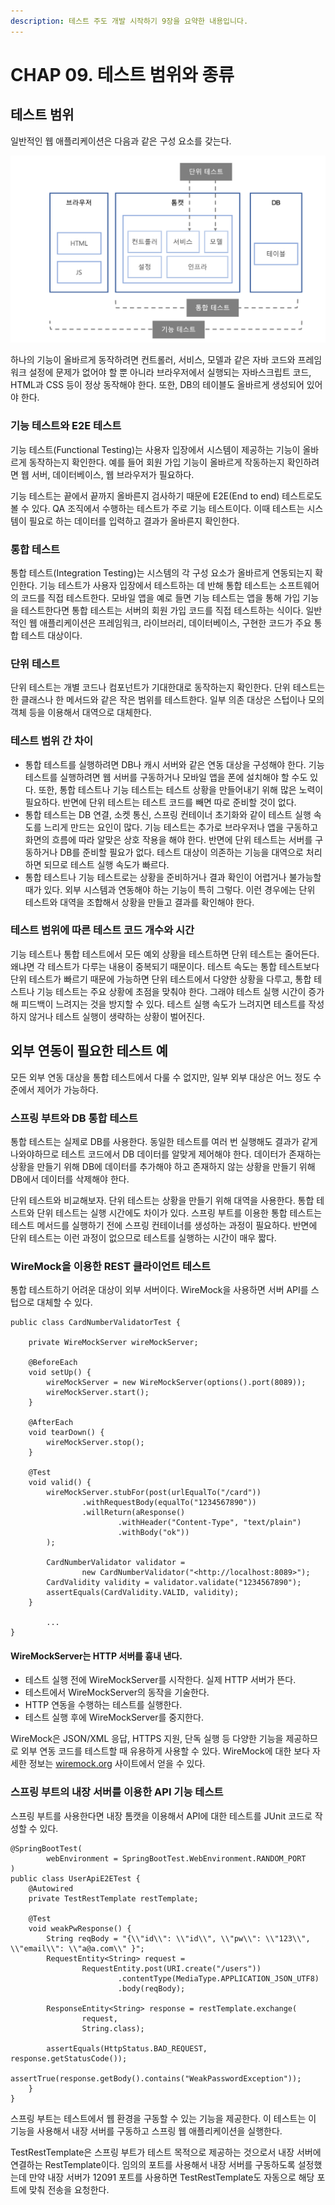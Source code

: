```yaml
---
description: 테스트 주도 개발 시작하기 9장을 요약한 내용입니다.
---
```


# CHAP 09. 테스트 범위와 종류

## 테스트 범위

일반적인 웹 애플리케이션은 다음과 같은 구성 요소를 갖는다.

![](../../../.gitbook/assets/ddd%20%283%29.png)

하나의 기능이 올바르게 동작하려면 컨트롤러, 서비스, 모델과 같은 자바 코드와 프레임워크 설정에 문제가 없어야 할 뿐 아니라 브라우저에서 실행되는 자바스크립트 코드, HTML과 CSS 등이 정상 동작해야 한다. 또한, DB의 테이블도 올바르게 생성되어 있어야 한다.

### 기능 테스트와 E2E 테스트

기능 테스트\(Functional Testing\)는 사용자 입장에서 시스템이 제공하는 기능이 올바르게 동작하는지 확인한다. 예를 들어 회원 가입 기능이 올바르게 작동하는지 확인하려면 웹 서버, 데이터베이스, 웹 브라우저가 필요하다.

기능 테스트는 끝에서 끝까지 올바른지 검사하기 때문에 E2E\(End to end\) 테스트로도 볼 수 있다. QA 조직에서 수행하는 테스트가 주로 기능 테스트이다. 이때 테스트는 시스템이 필요로 하는 데이터를 입력하고 결과가 올바른지 확인한다.

### 통합 테스트

통합 테스트\(Integration Testing\)는 시스템의 각 구성 요소가 올바르게 연동되는지 확인한다. 기능 테스트가 사용자 입장에서 테스트하는 데 반해 통합 테스트는 소프트웨어의 코드를 직접 테스트한다. 모바일 앱을 예로 들면 기능 테스트는 앱을 통해 가입 기능을 테스트한다면 통합 테스트는 서버의 회원 가입 코드를 직접 테스트하는 식이다. 일반적인 웹 애플리케이션은 프레임워크, 라이브러리, 데이터베이스, 구현한 코드가 주요 통합 테스트 대상이다.

### 단위 테스트

단위 테스트는 개별 코드나 컴포넌트가 기대한대로 동작하는지 확인한다. 단위 테스트는 한 클래스나 한 메서드와 같은 작은 범위를 테스트한다. 일부 의존 대상은 스텁이나 모의 객체 등을 이용해서 대역으로 대체한다.

### 테스트 범위 간 차이

* 통합 테스트를 실행하려면 DB나 캐시 서버와 같은 연동 대상을 구성해야 한다. 기능 테스트를 실행하려면 웹 서버를 구동하거나 모바일 앱을 폰에 설치해야 할 수도 있다. 또한, 통합 테스트나 기능 테스트는 테스트 상황을 만들어내기 위해 많은 노력이 필요하다. 반면에 단위 테스트는 테스트 코드를 빼면 따로 준비할 것이 없다.
* 통합 테스트는 DB 연결, 소켓 통신, 스프링 컨테이너 초기화와 같이 테스트 실행 속도를 느리게 만드는 요인이 많다. 기능 테스트는 추가로 브라우저나 앱을 구동하고 화면의 흐름에 따라 알맞은 상호 작용을 해야 한다. 반면에 단위 테스트는 서버를 구동하거나 DB를 준비할 필요가 없다. 테스트 대상이 의존하는 기능을 대역으로 처리하면 되므로 테스트 실행 속도가 빠르다.
* 통합 테스트나 기능 테스트로는 상황을 준비하거나 결과 확인이 어렵거나 불가능할 때가 있다. 외부 시스템과 연동해야 하는 기능이 특히 그렇다. 이런 경우에는 단위 테스트와 대역을 조합해서 상황을 만들고 결과를 확인해야 한다.

### 테스트 범위에 따른 테스트 코드 개수와 시간

기능 테스트나 통합 테스트에서 모든 예외 상황을 테스트하면 단위 테스트는 줄어든다. 왜냐면 각 테스트가 다루는 내용이 중복되기 때문이다. 테스트 속도는 통합 테스트보다 단위 테스트가 빠르기 때문에 가능하면 단위 테스트에서 다양한 상황을 다루고, 통합 테스트나 기능 테스트는 주요 상황에 초점을 맞춰야 한다. 그래야 테스트 실행 시간이 증가해 피드백이 느려지는 것을 방지할 수 있다. 테스트 실행 속도가 느려지면 테스트를 작성하지 않거나 테스트 실행이 생략하는 상황이 벌어진다.

## 외부 연동이 필요한 테스트 예

모든 외부 연동 대상을 통합 테스트에서 다룰 수 없지만, 일부 외부 대상은 어느 정도 수준에서 제어가 가능하다.

### 스프링 부트와 DB 통합 테스트

통합 테스트는 실제로 DB를 사용한다. 동일한 테스트를 여러 번 실행해도 결과가 같게 나와야하므로 테스트 코드에서 DB 데이터를 알맞게 제어해야 한다. 데이터가 존재하는 상황을 만들기 위해 DB에 데이터를 추가해야 하고 존재하지 않는 상황을 만들기 위해 DB에서 데이터를 삭제해야 한다.

단위 테스트와 비교해보자. 단위 테스트는 상황을 만들기 위해 대역을 사용한다. 통합 테스트와 단위 테스트는 실행 시간에도 차이가 있다. 스프링 부트를 이용한 통합 테스트는 테스트 메서드를 실행하기 전에 스프링 컨테이너를 생성하는 과정이 필요하다. 반면에 단위 테스트는 이런 과정이 없으므로 테스트를 실행하는 시간이 매우 짧다.

### WireMock을 이용한 REST 클라이언트 테스트

통합 테스트하기 어려운 대상이 외부 서버이다. WireMock을 사용하면 서버 API를 스텁으로 대체할 수 있다.

```text
public class CardNumberValidatorTest {

    private WireMockServer wireMockServer;

    @BeforeEach
    void setUp() {
        wireMockServer = new WireMockServer(options().port(8089));
        wireMockServer.start();
    }

    @AfterEach
    void tearDown() {
        wireMockServer.stop();
    }

    @Test
    void valid() {
        wireMockServer.stubFor(post(urlEqualTo("/card"))
                .withRequestBody(equalTo("1234567890"))
                .willReturn(aResponse()
                        .withHeader("Content-Type", "text/plain")
                        .withBody("ok"))
        );

        CardNumberValidator validator =
                new CardNumberValidator("<http://localhost:8089>");
        CardValidity validity = validator.validate("1234567890");
        assertEquals(CardValidity.VALID, validity);
    }

		...
}
```

#### WireMockServer는 HTTP 서버를 흉내 낸다.

* 테스트 실행 전에 WireMockServer를 시작한다. 실제 HTTP 서버가 뜬다.
* 테스트에서 WireMockServer의 동작을 기술한다.
* HTTP 연동을 수행하는 테스트를 실행한다.
* 테스트 실행 후에 WireMockServer를 중지한다.

WireMock은 JSON/XML 응답, HTTPS 지원, 단독 실행 등 다양한 기능을 제공하므로 외부 연동 코드를 테스트할 때 유용하게 사용할 수 있다. WireMock에 대한 보다 자세한 정보는 [wiremock.org](http://wiremock.org) 사이트에서 얻을 수 있다.

### 스프링 부트의 내장 서버를 이용한 API 기능 테스트

스프링 부트를 사용한다면 내장 톰캣을 이용해서 API에 대한 테스트를 JUnit 코드로 작성할 수 있다.

```text
@SpringBootTest(
		webEnvironment = SpringBootTest.WebEnvironment.RANDOM_PORT
)
public class UserApiE2ETest {
    @Autowired
    private TestRestTemplate restTemplate;

    @Test
    void weakPwResponse() {
        String reqBody = "{\\"id\\": \\"id\\", \\"pw\\": \\"123\\", \\"email\\": \\"a@a.com\\" }";
        RequestEntity<String> request =
                RequestEntity.post(URI.create("/users"))
                        .contentType(MediaType.APPLICATION_JSON_UTF8)
                        .body(reqBody);

        ResponseEntity<String> response = restTemplate.exchange(
                request,
                String.class);

        assertEquals(HttpStatus.BAD_REQUEST, response.getStatusCode());
        assertTrue(response.getBody().contains("WeakPasswordException"));
    }
}
```

스프링 부트는 테스트에서 웹 환경을 구동할 수 있는 기능을 제공한다. 이 테스트는 이 기능을 사용해서 내장 서버를 구동하고 스프링 웹 애플리케이션을 실행한다.

TestRestTemplate은 스프링 부트가 테스트 목적으로 제공하는 것으로서 내장 서버에 연결하는 RestTemplate이다. 임의의 포트를 사용해서 내장 서버를 구동하도록 설정했는데 만약 내장 서버가 12091 포트를 사용하면 TestRestTemplate도 자동으로 해당 포트에 맞춰 전송을 요청한다.

